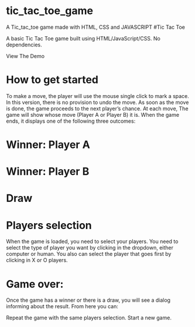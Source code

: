 # tic_tac_toe_game
A Tic_tac_toe  game made with HTML, CSS and JAVASCRIPT
#Tic Tac Toe

A basic Tic Tac Toe game built using HTML/JavaScript/CSS. No dependencies.

View The Demo

# How to get started

To make a move, the player will use the mouse single click to mark a space. In this version, there is no provision to undo the move. As soon as the move is done, the game proceeds to the next player’s chance.
At each move, The game will show whose move (Player A or Player B) it is. When the game ends, it displays one of the following three outcomes:
# Winner: Player A
# Winner: Player B
# Draw
# Players selection
When the game is loaded, you need to select your players. You need to select the type of player you want by clicking in the dropdown, either computer or human. You also can select the player that goes first by clicking in X or O players.
# Game over:
Once the game has a winner or there is a draw, you will see a dialog informing about the result. From here you can:

Repeat the game with the same players selection.
Start a new game.

